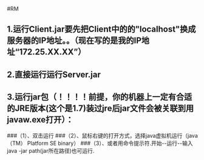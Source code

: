 #RM

## 1.运行Client.jar要先把Client中的的"localhost"换成服务器的IP地址。。（现在写的是我的IP地址“172.25.XX.XX”）
## 2.直接运行运行Server.jar
## 3.运行jar包（！！！！前提，你的机器上一定有合适的JRE版本(这个是1.7)装过jre后jar文件会被关联到用javaw.exe打开）：
  ###（1）、双击运行
  ###（2）、鼠标右键的打开方式，选择java虚拟机运行（java（TM） Platform SE binary） 
  ###（3）、或者用命令提示符.开始--运行--输入java -jar path(jar所在路径)也可运行.
